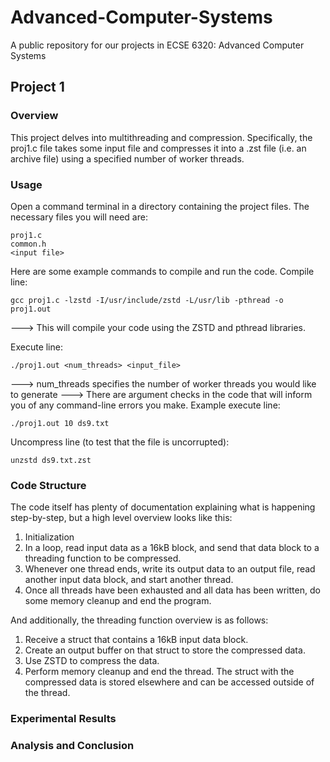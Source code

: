 # Advanced-Computer-Systems
A public repository for our projects in ECSE 6320: Advanced Computer Systems

## Project 1
### Overview
This project delves into multithreading and compression. Specifically, the proj1.c file takes some input file and compresses it into a .zst file (i.e. an archive file) using a specified number of worker threads.

### Usage
Open a command terminal in a directory containing the project files. The necessary files you will need are:
```
proj1.c
common.h
<input file>
``` 

Here are some example commands to compile and run the code.
Compile line:
```
gcc proj1.c -lzstd -I/usr/include/zstd -L/usr/lib -pthread -o proj1.out
```
---> This will compile your code using the ZSTD and pthread libraries.

Execute line:
```
./proj1.out <num_threads> <input_file>
```
---> num_threads specifies the number of worker threads you would like to generate
---> There are argument checks in the code that will inform you of any command-line errors you make.
Example execute line:
```
./proj1.out 10 ds9.txt
```

Uncompress line (to test that the file is uncorrupted):
```
unzstd ds9.txt.zst
```

### Code Structure
The code itself has plenty of documentation explaining what is happening step-by-step, but a high level overview looks like this:
1) Initialization
2) In a loop, read input data as a 16kB block, and send that data block to a threading function to be compressed.
3) Whenever one thread ends, write its output data to an output file, read another input data block, and start another thread.
4) Once all threads have been exhausted and all data has been written, do some memory cleanup and end the program.

And additionally, the threading function overview is as follows:
1) Receive a struct that contains a 16kB input data block.
2) Create an output buffer on that struct to store the compressed data.
3) Use ZSTD to compress the data.
4) Perform memory cleanup and end the thread. The struct with the compressed data is stored elsewhere and can be accessed outside of the thread.

### Experimental Results

### Analysis and Conclusion
